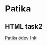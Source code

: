 # Patika
## HTML task2

[Patika ödev linki](https://app.patika.dev/courses/html/odev2)

[](img/html-task2.jpeg)
